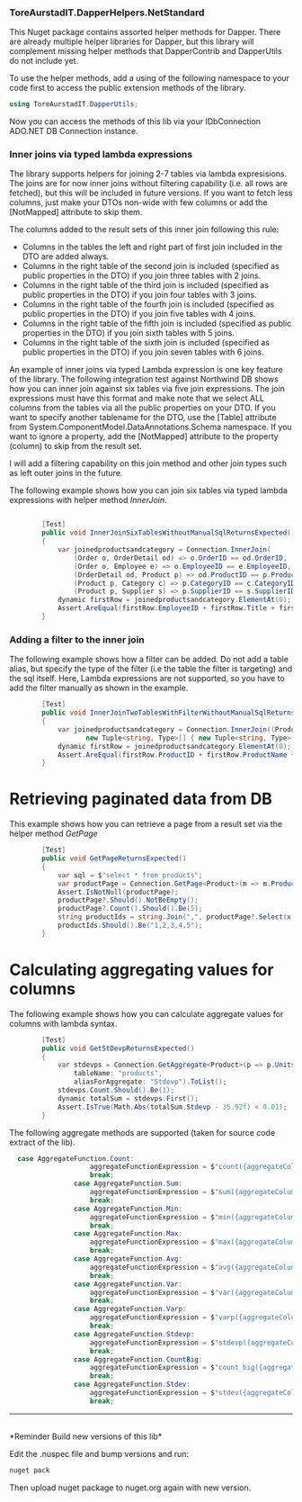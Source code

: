 ﻿  
### ToreAurstadIT.DapperHelpers.NetStandard

This Nuget package contains assorted helper methods for Dapper.
There are already multiple helper libraries for Dapper, but this 
library will complement missing helper methods that DapperContrib and 
DapperUtils do not include yet.

To use the helper methods, add a using of the following namespace to your code first to access the 
public extension methods of the library.

```csharp
using ToreAurstadIT.DapperUtils;
```

Now you can access the methods of this lib via your IDbConnection ADO.NET DB Connection instance.

### Inner joins via typed lambda expressions

The library supports helpers for joining 2-7 tables via lambda expresisions. The joins are for now
inner joins without filtering capability (i.e. all rows are fetched), but this will be included in future versions.
If you want to fetch less columns, just make your DTOs non-wide with few columns or add the [NotMapped] attribute 
to skip them.

The columns added to the result sets of this inner join following this rule:
<ul>
<li>Columns in the tables the left and right part of first join included in the DTO are added always.</li>
<li>Columns in the right table of the second join is included (specified as public properties in the DTO) if you join three tables with 2 joins.</li>
<li>Columns in the right table of the third join is included (specified as public properties in the DTO) if you join four tables with 3 joins.</li>
<li>Columns in the right table of the fourth join is included (specified as public properties in the DTO) if you join five tables with 4 joins.</li>
<li>Columns in the right table of the fifth join is included (specified as public properties in the DTO) if you join sixth tables with 5 joins.</li>
<li>Columns in the right table of the sixth join is included (specified as public properties in the DTO) if you join seven tables with 6 joins.</li>
</ul>

An example of inner joins via typed Lambda expression is one key feature of the library.
The following integration test against Northwind DB shows how you can inner join 
against six tables via five join expressions. The join expressions must have this 
format and make note that we select ALL columns from the tables via all the public properties
on your DTO. If you want to specify another tablename for the DTO, use the [Table] attribute
from System.ComponentModel.DataAnnotations.Schema namespace. If you want to ignore a property, add the
[NotMapped] attribute to the property (column) to skip from the result set.

I will add a filtering capability on this join method and other join types such as left outer joins in the future.

The following example shows how you can join six tables via typed lambda expressions with helper method *InnerJoin*. 

```csharp

        [Test]
        public void InnerJoinSixTablesWithoutManualSqlReturnsExpected()
        {
            var joinedproductsandcategory = Connection.InnerJoin(
                (Order o, OrderDetail od) => o.OrderID == od.OrderID,
                (Order o, Employee e) => o.EmployeeID == e.EmployeeID,
                (OrderDetail od, Product p) => od.ProductID == p.ProductID,
                (Product p, Category c) => p.CategoryID == c.CategoryID,
                (Product p, Supplier s) => p.SupplierID == s.SupplierID);
            dynamic firstRow = joinedproductsandcategory.ElementAt(0);
            Assert.AreEqual(firstRow.EmployeeID + firstRow.Title + firstRow.OrderID + firstRow.ShipName + firstRow.ProductID.ToString() + firstRow.ProductName + firstRow.CategoryID + firstRow.CategoryName + firstRow.SupplierID + firstRow.CompanyName, "5Sales Manager10248Vins et alcools Chevalier11Queso Cabrales4Dairy Products5Cooperativa de Quesos 'Las Cabras'");
        }

```

### Adding a filter to the inner join
The following example shows how a filter can be added. Do not add a table alias, but specify the 
type of the filter (i.e the table the filter is targeting) and the sql itself. Here, Lambda expressions are not supported, so you have to add the 
filter manually as shown in the example. 

```csharp
        [Test]
        public void InnerJoinTwoTablesWithFilterWithoutManualSqlReturnsExpected()
        {
            var joinedproductsandcategory = Connection.InnerJoin((Product p, Category c) => p.CategoryID == c.CategoryID,
                   new Tuple<string, Type>[] { new Tuple<string, Type>("CategoryID = 4", typeof(Product)) });
            dynamic firstRow = joinedproductsandcategory.ElementAt(0);
            Assert.AreEqual(firstRow.ProductID + firstRow.ProductName + firstRow.CategoryID + firstRow.CategoryName, "11Queso Cabrales4Dairy Products");
        }
```

# Retrieving paginated data from DB 

This example shows how you can retrieve a page from a result set via the helper method *GetPage*

```csharp
        [Test]
        public void GetPageReturnsExpected()
        {
            var sql = $"select * from products";
            var productPage = Connection.GetPage<Product>(m => m.ProductID, sql, 0, 5, sortAscending: true).ToList();
            Assert.IsNotNull(productPage);
            productPage?.Should().NotBeEmpty();
            productPage?.Count().Should().Be(5);
            string productIds = string.Join(",", productPage?.Select(x => x.ProductID));
            productIds.Should().Be("1,2,3,4,5");
        }

```

# Calculating aggregating values for columns 

The following example shows how you can calculate aggregate values for columns with lambda syntax.


```csharp
        [Test]
        public void GetStDevpReturnsExpected()
        {
            var stdevps = Connection.GetAggregate<Product>(p => p.UnitsInStock, AggregateFunction.Stdevp,
                tableName: "products",
                aliasForAggregate: "Stdevp").ToList();
            stdevps.Count.Should().Be(1);
            dynamic totalSum = stdevps.First();
            Assert.IsTrue(Math.Abs(totalSum.Stdevp - 35.92f) < 0.01);
        }
```

The following aggregate methods are supported (taken for source code extract of the lib). 

```csharp
  case AggregateFunction.Count:
                    aggregateFunctionExpression = $"count({aggregateColumnName ?? "*"}) as {aliasForAggregate}";
                    break;
                case AggregateFunction.Sum:
                    aggregateFunctionExpression = $"sum({aggregateColumnName ?? "*"}) as {aliasForAggregate}";
                    break;
                case AggregateFunction.Min:
                    aggregateFunctionExpression = $"min({aggregateColumnName ?? "*"}) as {aliasForAggregate}";
                    break;
                case AggregateFunction.Max:
                    aggregateFunctionExpression = $"max({aggregateColumnName ?? "*"}) as {aliasForAggregate}";
                    break;
                case AggregateFunction.Avg:
                    aggregateFunctionExpression = $"avg({aggregateColumnName ?? "*"}) as {aliasForAggregate}";
                    break;
                case AggregateFunction.Var:
                    aggregateFunctionExpression = $"var({aggregateColumnName ?? "*"}) as {aliasForAggregate}";
                    break;
                case AggregateFunction.Varp:
                    aggregateFunctionExpression = $"varp({aggregateColumnName ?? "*"}) as {aliasForAggregate}";
                    break;
                case AggregateFunction.Stdevp:
                    aggregateFunctionExpression = $"stdevp({aggregateColumnName ?? "*"}) as {aliasForAggregate}";
                    break;
                case AggregateFunction.CountBig:
                    aggregateFunctionExpression = $"count_big({aggregateColumnName ?? "*"}) as {aliasForAggregate}";
                    break;
                case AggregateFunction.Stdev:
                    aggregateFunctionExpression = $"stdev({aggregateColumnName ?? "*"}) as {aliasForAggregate}";
                    break;
```

<hr />
<br />
*Reminder
 Build new versions of this lib*

Edit the .nuspec file and bump versions and run:

```bash 
nuget pack
``` 
Then upload nuget package to nuget.org again with new version.


